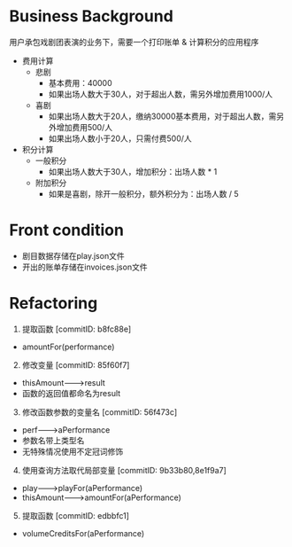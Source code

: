 # Business Background
用户承包戏剧团表演的业务下，需要一个打印账单 & 计算积分的应用程序
- 费用计算
  - 悲剧
    - 基本费用：40000
    - 如果出场人数大于30人，对于超出人数，需另外增加费用1000/人
  - 喜剧
    - 如果出场人数大于20人，缴纳30000基本费用，对于超出人数，需另外增加费用500/人
    - 如果出场人数小于20人，只需付费500/人
- 积分计算
  - 一般积分
    - 如果出场人数大于30人，增加积分：出场人数 * 1
  - 附加积分
    - 如果是喜剧，除开一般积分，额外积分为：出场人数 / 5
    

# Front condition
- 剧目数据存储在play.json文件
- 开出的账单存储在invoices.json文件


# Refactoring

1. 提取函数 [commitID: b8fc88e]
  - amountFor(performance)             
2. 修改变量 [commitID: 85f60f7]
  - thisAmount--->result
  - 函数的返回值都命名为result
3. 修改函数参数的变量名 [commitID: 56f473c]
  - perf--->aPerformance
  - 参数名带上类型名
  - 无特殊情况使用不定冠词修饰
4. 使用查询方法取代局部变量 [commitID: 9b33b80,8e1f9a7]
  - play--->playFor(aPerformance)
  - thisAmount--->amountFor(aPerformance)
5. 提取函数 [commitID: edbbfc1]
  - volumeCreditsFor(aPerformance)
